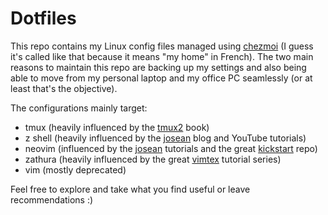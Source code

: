 # Dotfiles

This repo contains my Linux config files managed using [chezmoi] (I guess it's called like that because it means "my home" in French).
The two main reasons to maintain this repo are backing up my settings and also being able to move from my personal laptop and my office PC seamlessly (or at least that's the objective).

The configurations mainly target:

- tmux (heavily influenced by the [tmux2][] book)
- z shell (heavily influenced by the [josean][] blog and YouTube tutorials)
- neovim (influenced by the [josean] tutorials and the great [kickstart] repo)
- zathura (heavily influenced by the great [vimtex] tutorial series)
- vim (mostly deprecated)

Feel free to explore and take what you find useful or leave recommendations :)

[chezmoi]: https://www.chezmoi.io/
[tmux2]: https://pragprog.com/titles/bhtmux2/tmux-2/
[josean]: https://www.josean.com/posts/how-to-setup-neovim-2024
[kickstart]: https://github.com/nvim-lua/kickstart.nvim-lua
[vimtex]: https://ejmastnak.com/tutorials/vim-latex/intro/

